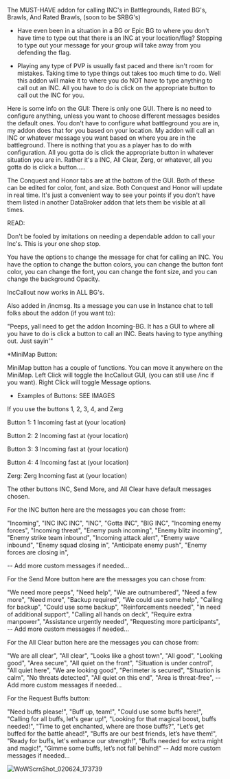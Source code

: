 The MUST-HAVE addon for calling INC's in Battlegrounds, Rated BG's, Brawls, And Rated Brawls, (soon to be SRBG's)

 

* Have even been in a situation in a BG or Epic BG to where you don't have time to type out that there is an INC at your location/flag? Stopping to type out your message for your group will take away from you defending the flag. 

 

* Playing any type of PVP is usually fast paced and there isn't room for mistakes. Taking time to type things out takes too much time to do. Well this addon will make it to where you do NOT have to type anything to call out an INC. All you have to do is click on the appropriate button to call out the INC for you. 

 

Here is some info on the GUI: There is only one GUI. There is no need to configure anything, unless you want to choose different messages besides the default ones. You don't have to configure what battleground you are in, my addon does that for you based on your location. My addon will call an INC or whatever message you want based on where you are in the battleground. There is nothing that you as a player has to do with configuration. All you gotta do is click the appropriate button in whatever situation you are in. Rather it's a INC, All Clear, Zerg, or whatever, all you gotta do is click a button..... 

 

The Conquest and Honor tabs are at the bottom of the GUI. Both of these can be edited for color, font, and size. Both Conquest and Honor will update in real time. It's just a convenient way to see your points if you don't have them listed in another DataBroker addon that lets them be visible at all times. 

 

 

READ:

 

 

Don't be fooled by imitations on needing a dependable addon to call your Inc's. This is your one shop stop.

 

You have the options to change the message for chat for calling an INC. You have the option to change the button colors, you can change the button font color, you can change the font, you can change the font size, and you can change the background Opacity.

 

IncCallout now works in ALL BG's.

 

Also added in /incmsg. Its a message you can use in Instance chat to tell folks about the addon (if you want to):

"Peeps, yall need to get the addon Incoming-BG. It has a GUI to where all you have to do is click a button to call an INC. Beats having to type anything out. Just sayin'"

 

 

*MiniMap Button:

 

MiniMap button has a couple of functions. You can move it anywhere on the MiniMap. Left Click will toggle the IncCallout GUI, (you can still use /inc if you want). Right Click will toggle Message options.

 

* Examples of Buttons:  SEE IMAGES

 

If you use the buttons 1, 2, 3, 4, and Zerg 

Button 1: 1 Incoming fast at (your location)

Button 2: 2 Incoming fast at (your location)

Button 3: 3 Incoming fast at (your location)

Button 4: 4 Incoming fast at (your location)

Zerg: Zerg Incoming fast at (your location)

 

 

The other buttons INC, Send More, and All Clear have default messages chosen. 

 

For the INC button here are the messages you can chose from:

"Incoming",
"INC INC INC",
"INC",
"Gotta INC",
"BIG INC",
"Incoming enemy forces",
"Incoming threat",
"Enemy push incoming",
"Enemy blitz incoming",
"Enemy strike team inbound",
"Incoming attack alert",
"Enemy wave inbound",
"Enemy squad closing in",
"Anticipate enemy push",
"Enemy forces are closing in",

-- Add more custom messages if needed...

 

For the Send More button here are the messages you can chose from:

"We need more peeps",
"Need help",
"We are outnumbered",
"Need a few more",
"Need more",
"Backup required",
"We could use some help",
"Calling for backup",
"Could use some backup",
"Reinforcements needed",
"In need of additional support",
"Calling all hands on deck",
"Require extra manpower",
"Assistance urgently needed",
"Requesting more participants",
-- Add more custom messages if needed...

 

For the All Clear button here are the messages you can chose from:

"We are all clear",
"All clear",
"Looks like a ghost town",
"All good",
"Looking good",
"Area secure",
"All quiet on the front",
"Situation is under control",
"All quiet here",
"We are looking good",
"Perimeter is secured",
"Situation is calm",
"No threats detected",
"All quiet on this end",
"Area is threat-free",
-- Add more custom messages if needed...



For the Request Buffs button:

"Need buffs please!",
"Buff up, team!",
"Could use some buffs here!",
"Calling for all buffs, let's gear up!",
"Looking for that magical boost, buffs needed!",
"Time to get enchanted, where are those buffs?",
"Let’s get buffed for the battle ahead!",
"Buffs are our best friends, let’s have them!",
"Ready for buffs, let's enhance our strength!",
"Buffs needed for extra might and magic!",
"Gimme some buffs, let’s not fall behind!"
-- Add more custom messages if needed...


 
![WoWScrnShot_020624_173739](https://github.com/The-Sickness/Incoming-BG/assets/5657780/f6b3c5a0-23a1-452f-a3e5-7218eae1d9bd)

